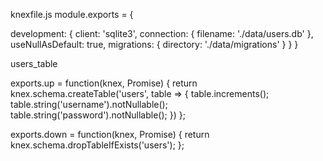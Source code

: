 knexfile.js
module.exports = {

  development: {
    client: 'sqlite3',
    connection: {
      filename: './data/users.db'
    },
    useNullAsDefault: true,
    migrations: {
      directory: './data/migrations'
    }
  }
}


users_table

exports.up = function(knex, Promise) {
  return knex.schema.createTable('users', table => {
    table.increments();
    table.string('username').notNullable();
    table.string('password').notNullable();
  })
};

exports.down = function(knex, Promise) {
  return knex.schema.dropTableIfExists('users');
};
